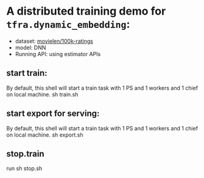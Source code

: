 # A distributed training demo for `tfra.dynamic_embedding`:

- dataset: [movielen/100k-ratings](https://www.tensorflow.org/datasets/catalog/movielens#movielens100k-ratings)
- model: DNN
- Running API: using estimator APIs

## start train:
By default, this shell will start a train task with 1 PS and 1 workers and 1 chief on local machine.
sh train.sh

## start export for serving:
By default, this shell will start a train task with 1 PS and 1 workers and 1 chief on local machine.
sh export.sh

## stop.train
run sh stop.sh